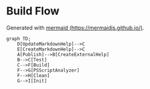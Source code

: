 # Build Flow

Generated with [mermaid (https://mermaidjs.github.io/)](https://mermaidjs.github.io/).

```mermaid
graph TD;
    D[UpdateMarkdownHelp]-->C
    E[CreateMarkdownHelp]-->C
    A[Publish]-->B[CreateExternalHelp]
    B-->C[Test]
    C-->F[Build]
    F-->G[PSScriptAnalyzer]
    F-->H[Clean]
    G-->I[Init]
```
